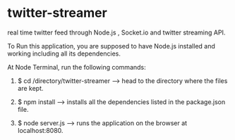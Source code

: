 # twitter-streamer
real time twitter feed through Node.js , Socket.io and twitter streaming API.

To Run this application, you are supposed to have Node.js installed and working including all its dependencies.

At Node Terminal, run the following commands:

1. $ cd /directory/twitter-streamer
   --> head to the directory where the files are kept.
  
2. $ npm install
   --> installs all the dependencies listed in the package.json file.

3. $ node server.js
   --> runs the application on the browser at localhost:8080.
